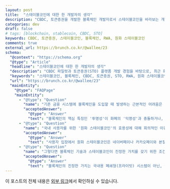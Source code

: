 ```yaml
---
layout: post
title:  "스테이블코인에 대한 한 개발자의 생각"
description: "CBDC, 토큰증권을 개발한 블록체인 개발자로서 스테이블코인을 바라보는 개인적인 생각을 정리했습니다."
categories: dev
draft: false
# tags: [blockchain, stablecoin, CBDC, STO]
keywords: CBDC, 토큰증권, 스테이블코인, 블록체인, RWA, 원화 스테이블코인
comments: true
external_url: https://brunch.co.kr/@wallee/23
schema:
  "@context": "https://schema.org"
  "@type": "Article"
  "headline": "스테이블코인에 대한 한 개발자의 생각"
  "description": "CBDC 파일럿과 토큰증권(STO) 플랫폼 개발 경험을 바탕으로, 최근 화두가 되고 있는 스테이블코인이 국내 일반 사용자에게 정말 필요한지, 그리고 블록체인 기술이 가진 진정한 가치는 무엇인지에 대한 개인적인 고찰을 담았습니다."
  "keywords": "스테이블코인, 블록체인, CBDC, 토큰증권, STO, RWA, 원화 스테이블코인, 개발자, 금융 혁신"
  "url": "https://brunch.co.kr/@wallee/23"
  "mainEntity": 
    "@type": "FAQPage"
    "mainEntity":
      - "@type": "Question"
        "name": "기존 금융 시스템에 블록체인을 도입할 때 발생하는 근본적인 어려움은 무엇인가요?"
        "acceptedAnswer":
          "@type": "Answer"
          "text": "블록체인의 핵심 특징인 '투명성'이 화폐의 '익명성'과 충돌하거나, '탈중앙성'을 원하면서도 기존의 중앙화된 운영 방식을 유지하려는 모순에서 어려움이 시작됩니다. 기술을 도입하되 기존의 익숙한 방식을 버리지 못하는 딜레마가 가장 큰 문제입니다."
      - "@type": "Question"
        "name": "국내 사용자를 위한 '원화 스테이블코인'의 효용성에 대해 회의적인 이유는 무엇인가요?"
        "acceptedAnswer":
          "@type": "Answer"
          "text": "사용자 입장에서 원화 스테이블코인은 네이버페이나 카카오페이와 본질적인 차이를 느끼기 어렵습니다. 오히려 별도의 지갑 관리나 퍼블릭 블록체인 사용 시 발생하는 수수료(가스비) 때문에 더 불편하고 비쌀 수 있습니다. 현재 한국의 금융 시스템이 이미 매우 빠르고 저렴하기 때문에, 스테이블코인이 사용자에게 명확한 편리함이나 금전적 이점을 제공하기 어렵다고 봅니다."
      - "@type": "Question"
        "name": "그렇다면 블록체인 기술과 스테이블코인이 진정한 가치를 갖기 위한 조건은 무엇이라고 생각하시나요?"
        "acceptedAnswer":
          "@type": "Answer"
          "text": "블록체인의 진정한 가치는 국내용 폐쇄형(프라이빗) 시스템이 아닌, 국경을 넘어 전 세계 사용자들이 자유롭게 데이터를 공유하고 자산을 거래할 수 있는 '개방성'과 '연결성'에 있습니다. 원화 스테이블코인 또한 USDT처럼 퍼블릭 블록체인 위에서 글로벌 유동성을 확보해야만 단순 결제 수단을 넘어 의미있는 자산으로 기능할 수 있습니다."
---
```


이 포스트의 전체 내용은 [외부 링크](https://brunch.co.kr/@wallee/23)에서 확인하실 수 있습니다.